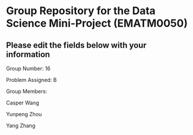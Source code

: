 # Group Repository for the Data Science Mini-Project (EMATM0050)

## Please edit the fields below with your information
Group Number: 16

Problem Assigned: B

Group Members:


Casper Wang


Yunpeng Zhou


Yang Zhang
